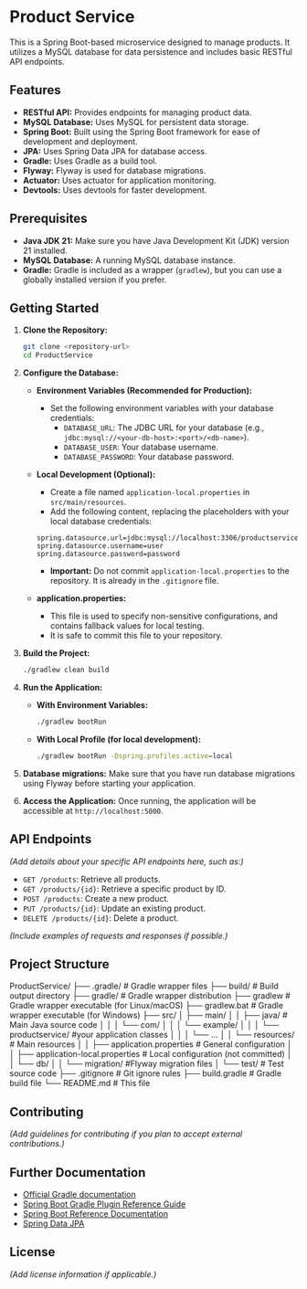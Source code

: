 # Product Service

This is a Spring Boot-based microservice designed to manage products. It utilizes a MySQL database for data persistence and includes basic RESTful API endpoints.

## Features

*   **RESTful API:** Provides endpoints for managing product data.
*   **MySQL Database:** Uses MySQL for persistent data storage.
*   **Spring Boot:** Built using the Spring Boot framework for ease of development and deployment.
*   **JPA:** Uses Spring Data JPA for database access.
*   **Gradle:** Uses Gradle as a build tool.
* **Flyway:** Flyway is used for database migrations.
* **Actuator:** Uses actuator for application monitoring.
* **Devtools:** Uses devtools for faster development.

## Prerequisites

*   **Java JDK 21:**  Make sure you have Java Development Kit (JDK) version 21 installed.
*   **MySQL Database:** A running MySQL database instance.
*   **Gradle:** Gradle is included as a wrapper (`gradlew`), but you can use a globally installed version if you prefer.

## Getting Started

1.  **Clone the Repository:**

    ```bash
    git clone <repository-url>
    cd ProductService
    ```

2.  **Configure the Database:**

    *   **Environment Variables (Recommended for Production):**
        *   Set the following environment variables with your database credentials:
            *   `DATABASE_URL`: The JDBC URL for your database (e.g., `jdbc:mysql://<your-db-host>:<port>/<db-name>`).
            *   `DATABASE_USER`: Your database username.
            *   `DATABASE_PASSWORD`: Your database password.
    *   **Local Development (Optional):**
        *   Create a file named `application-local.properties` in `src/main/resources`.
        *   Add the following content, replacing the placeholders with your local database credentials:

        ```properties
        spring.datasource.url=jdbc:mysql://localhost:3306/productservice
        spring.datasource.username=user
        spring.datasource.password=password
        ```
        *   **Important:** Do not commit `application-local.properties` to the repository. It is already in the `.gitignore` file.
    * **application.properties:**
        * This file is used to specify non-sensitive configurations, and contains fallback values for local testing.
        * It is safe to commit this file to your repository.

3.  **Build the Project:**

    ```bash
    ./gradlew clean build
    ```

4.  **Run the Application:**

    *   **With Environment Variables:**

        ```bash
        ./gradlew bootRun
        ```

    *   **With Local Profile (for local development):**

        ```bash
        ./gradlew bootRun -Dspring.profiles.active=local
        ```

5.  **Database migrations:** Make sure that you have run database migrations using Flyway before starting your application.

6. **Access the Application:** Once running, the application will be accessible at `http://localhost:5000`.

## API Endpoints

_(Add details about your specific API endpoints here, such as:)_

*   `GET /products`: Retrieve all products.
*   `GET /products/{id}`: Retrieve a specific product by ID.
*   `POST /products`: Create a new product.
*   `PUT /products/{id}`: Update an existing product.
*   `DELETE /products/{id}`: Delete a product.

_(Include examples of requests and responses if possible.)_

## Project Structure

ProductService/ ├── .gradle/ # Gradle wrapper files ├── build/ # Build output directory ├── gradle/ # Gradle wrapper distribution ├── gradlew # Gradle wrapper executable (for Linux/macOS) ├── gradlew.bat # Gradle wrapper executable (for Windows) ├── src/ │ ├── main/ │ │ ├── java/ # Main Java source code │ │ │ └── com/ │ │ │ └── example/ │ │ │ └── productservice/ #your application classes │ │ │ └── ... │ │ └── resources/ # Main resources │ │ ├── application.properties # General configuration │ │ ├── application-local.properties # Local configuration (not committed) │ │ └── db/ │ │ └── migration/ #Flyway migration files │ └── test/ # Test source code ├── .gitignore # Git ignore rules ├── build.gradle # Gradle build file └── README.md # This file

## Contributing

_(Add guidelines for contributing if you plan to accept external contributions.)_

## Further Documentation

*   [Official Gradle documentation](https://docs.gradle.org)
*   [Spring Boot Gradle Plugin Reference Guide](https://docs.spring.io/spring-boot/3.4.2/gradle-plugin)
*   [Spring Boot Reference Documentation](https://docs.spring.io/spring-boot/docs/current/reference/htmlsingle/)
*   [Spring Data JPA](https://spring.io/projects/spring-data-jpa)

## License

_(Add license information if applicable.)_